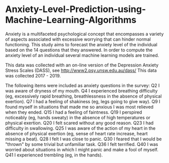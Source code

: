# Anxiety-Level-Prediction-using-Machine-Learning-Algorithms
Anxiety is a multifaceted psychological concept that encompasses a variety of aspects associated with excessive worrying that can hinder normal functioning. This study  aims to forecast the anxiety level of the individual based on the 14 questions that they answered. In order to compute the anxiety level of an individual several machine learning models are trained.

This data was collected with an on-line version of the Depression Anxiety Stress Scales (DASS), see http://www2.psy.unsw.edu.au/dass/
This data was collected 2017 - 2019.

The following items were included as anxiety questions in the survey:
    Q2 I was aware of dryness of my mouth.
    Q4 I experienced breathing difficulty (eg, excessively rapid breathing, breathlessness in the absence of physical exertion).
    Q7 I had a feeling of shakiness (eg, legs going to give way).
    Q9 I found myself in situations that made me so anxious I was most relieved when they ended.
    Q15 I had a feeling of faintness.
    Q19 I perspired noticeably (eg, hands sweaty) in the absence of high temperatures or physical exertion.
    Q20 I felt scared without any good reason.
    Q23 I had difficulty in swallowing.
    Q25 I was aware of the action of my heart in the absence of physical exertion (eg, sense of heart rate increase, heart missing a beat).
    Q28 I felt I was close to panic.
    Q30 I feared that I would be "thrown" by some trivial but unfamiliar task.
    Q36 I felt terrified.
    Q40 I was worried about situations in which I might panic and make a fool of myself.
    Q41 I experienced trembling (eg, in the hands).

